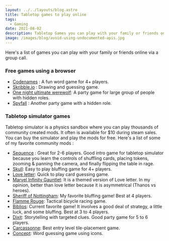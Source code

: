 ```yaml
---
layout: ../../layouts/blog.astro
title: Tabletop games to play online
tags:
  - Gaming
date: 2021-08-02
description: Tabletop Games you can play with your family or friends online
image: /images/blog/avoid-using-undocumented-apis.jpg 
---
```

Here's a list of games you can play with your family or friends online via a group call.

### Free games using a browser

- [Codenames](https://codenames.game/) : A fun word game for 4+ players.
- [Skribble.io](https://skribbl.io/) : Drawing and guessing game.
- [One night ultimate werewolf](https://netgames.io/games/onu-werewolf/): A party game for large group of people with hidden roles.
- [Spyfall](https://www.spyfall.app/) : Another party game with a hidden role.

### Tabletop simulator games
Tabletop simulator is a physics sandbox where you can play thousands of community created mods. It often is available for $10 during steam sales. You can buy the simulator and play the mods for free. Here's a list of some of my favorite community mods :

- [Sequence](https://steamcommunity.com/sharedfiles/filedetails/?id=849115029&searchtext=sequence) : Great for 2-6 players. Good intro game for tabletop simulator because you learn the controls of shuffling cards, placing tokens, zooming & panning the camera, and finally flipping the table in rage.
- [Skull](https://steamcommunity.com/sharedfiles/filedetails/?id=370123188): Easy to play bluffing game for 4+ players.
- [Love letter](https://steamcommunity.com/sharedfiles/filedetails/?id=412185866): Quick to play card guessing game.
- [Marvel Infinity Gauntlet](https://steamcommunity.com/sharedfiles/filedetails/?id=2202666213): It is a themed version of Love letter. In my opinion, better than love letter because it is asymmetrical (Thanos vs heroes).
- [Sheriff of Nottingham](https://steamcommunity.com/sharedfiles/filedetails/?id=598154455): My favorite bluffing game! Best at 4 players.
- [Flamme Rouge](https://steamcommunity.com/sharedfiles/filedetails/?id=2146266002):  Tactical bicycle racing game.
- [Biblios](https://steamcommunity.com/sharedfiles/filedetails/?id=1119442805): Current favorite game! It involves a good deal of strategy, a little luck, and some bluffing. Best at 3 to 4 players.
- [Dixit](https://steamcommunity.com/sharedfiles/filedetails/?id=2177479474): Storytelling with targeted clues. Good party game for 5 to 6 players.
- [Carcassonne](https://steamcommunity.com/sharedfiles/filedetails/?id=263788054): Best entry level tile-placement game. 
- [Concept](https://steamcommunity.com/sharedfiles/filedetails/?id=935838925): Word guessing game using icons.
